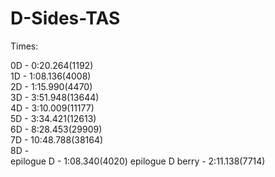 # D-Sides-TAS
Times:

0D - 0:20.264(1192)  
1D - 1:08.136(4008)  
2D - 1:15.990(4470)  
3D - 3:51.948(13644)  
4D - 3:10.009(11177)  
5D - 3:34.421(12613)  
6D - 8:28.453(29909)  
7D - 10:48.788(38164)  
8D -   
epilogue D - 1:08.340(4020)
epilogue D berry - 2:11.138(7714)
